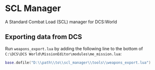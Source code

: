 # SCL Manager

A Standard Combat Load (SCL) manager for DCS:World

## Exporting data from DCS

Run `weapons_export.lua` by adding the following line to the bottom of `C:\DCS\DCS World\MissionEditor\modules\me_mission.lua`:

```lua
base.dofile("D:\\path\\to\\scl_manager\\tools\\weapons_export.lua")
```
